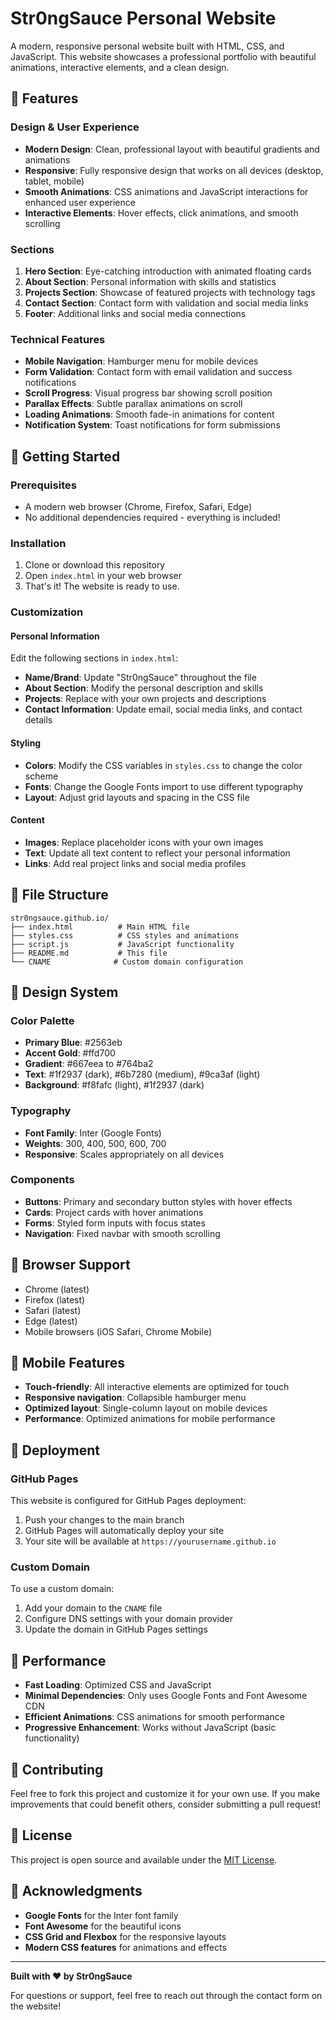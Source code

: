 # Str0ngSauce Personal Website

A modern, responsive personal website built with HTML, CSS, and JavaScript. This website showcases a professional portfolio with beautiful animations, interactive elements, and a clean design.

## 🌟 Features

### Design & User Experience
- **Modern Design**: Clean, professional layout with beautiful gradients and animations
- **Responsive**: Fully responsive design that works on all devices (desktop, tablet, mobile)
- **Smooth Animations**: CSS animations and JavaScript interactions for enhanced user experience
- **Interactive Elements**: Hover effects, click animations, and smooth scrolling

### Sections
1. **Hero Section**: Eye-catching introduction with animated floating cards
2. **About Section**: Personal information with skills and statistics
3. **Projects Section**: Showcase of featured projects with technology tags
4. **Contact Section**: Contact form with validation and social media links
5. **Footer**: Additional links and social media connections

### Technical Features
- **Mobile Navigation**: Hamburger menu for mobile devices
- **Form Validation**: Contact form with email validation and success notifications
- **Scroll Progress**: Visual progress bar showing scroll position
- **Parallax Effects**: Subtle parallax animations on scroll
- **Loading Animations**: Smooth fade-in animations for content
- **Notification System**: Toast notifications for form submissions

## 🚀 Getting Started

### Prerequisites
- A modern web browser (Chrome, Firefox, Safari, Edge)
- No additional dependencies required - everything is included!

### Installation
1. Clone or download this repository
2. Open `index.html` in your web browser
3. That's it! The website is ready to use.

### Customization

#### Personal Information
Edit the following sections in `index.html`:
- **Name/Brand**: Update "Str0ngSauce" throughout the file
- **About Section**: Modify the personal description and skills
- **Projects**: Replace with your own projects and descriptions
- **Contact Information**: Update email, social media links, and contact details

#### Styling
- **Colors**: Modify the CSS variables in `styles.css` to change the color scheme
- **Fonts**: Change the Google Fonts import to use different typography
- **Layout**: Adjust grid layouts and spacing in the CSS file

#### Content
- **Images**: Replace placeholder icons with your own images
- **Text**: Update all text content to reflect your personal information
- **Links**: Add real project links and social media profiles

## 📁 File Structure

```
str0ngsauce.github.io/
├── index.html          # Main HTML file
├── styles.css          # CSS styles and animations
├── script.js           # JavaScript functionality
├── README.md           # This file
└── CNAME              # Custom domain configuration
```

## 🎨 Design System

### Color Palette
- **Primary Blue**: #2563eb
- **Accent Gold**: #ffd700
- **Gradient**: #667eea to #764ba2
- **Text**: #1f2937 (dark), #6b7280 (medium), #9ca3af (light)
- **Background**: #f8fafc (light), #1f2937 (dark)

### Typography
- **Font Family**: Inter (Google Fonts)
- **Weights**: 300, 400, 500, 600, 700
- **Responsive**: Scales appropriately on all devices

### Components
- **Buttons**: Primary and secondary button styles with hover effects
- **Cards**: Project cards with hover animations
- **Forms**: Styled form inputs with focus states
- **Navigation**: Fixed navbar with smooth scrolling

## 🔧 Browser Support

- Chrome (latest)
- Firefox (latest)
- Safari (latest)
- Edge (latest)
- Mobile browsers (iOS Safari, Chrome Mobile)

## 📱 Mobile Features

- **Touch-friendly**: All interactive elements are optimized for touch
- **Responsive navigation**: Collapsible hamburger menu
- **Optimized layout**: Single-column layout on mobile devices
- **Performance**: Optimized animations for mobile performance

## 🚀 Deployment

### GitHub Pages
This website is configured for GitHub Pages deployment:
1. Push your changes to the main branch
2. GitHub Pages will automatically deploy your site
3. Your site will be available at `https://yourusername.github.io`

### Custom Domain
To use a custom domain:
1. Add your domain to the `CNAME` file
2. Configure DNS settings with your domain provider
3. Update the domain in GitHub Pages settings

## 🎯 Performance

- **Fast Loading**: Optimized CSS and JavaScript
- **Minimal Dependencies**: Only uses Google Fonts and Font Awesome CDN
- **Efficient Animations**: CSS animations for smooth performance
- **Progressive Enhancement**: Works without JavaScript (basic functionality)

## 🤝 Contributing

Feel free to fork this project and customize it for your own use. If you make improvements that could benefit others, consider submitting a pull request!

## 📄 License

This project is open source and available under the [MIT License](LICENSE).

## 🙏 Acknowledgments

- **Google Fonts** for the Inter font family
- **Font Awesome** for the beautiful icons
- **CSS Grid and Flexbox** for the responsive layouts
- **Modern CSS features** for animations and effects

---

**Built with ❤️ by Str0ngSauce**

For questions or support, feel free to reach out through the contact form on the website!

